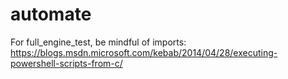 # automate

For full_engine_test, be mindful of imports: https://blogs.msdn.microsoft.com/kebab/2014/04/28/executing-powershell-scripts-from-c/
